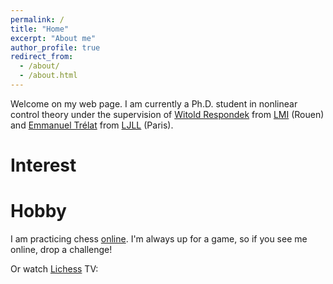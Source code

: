 ```yaml
---
permalink: /
title: "Home"
excerpt: "About me"
author_profile: true
redirect_from: 
  - /about/
  - /about.html
---
```


Welcome on my web page. I am currently a Ph.D. student in nonlinear control theory under the supervision of [Witold Respondek](http://lmi.insa-rouen.fr/membres/9-membres/professeurs/19-respondek-witold.html) from [LMI](http://lmi.insa-rouen.fr/) (Rouen) and [Emmanuel Trélat](https://www.ljll.math.upmc.fr/trelat/) from [LJLL](https://www.ljll.math.upmc.fr/) (Paris). 


# Interest

# Hobby
I am practicing chess [online](lichess.org/@/tschmoderer). I'm always up for a game, so if you see me online, drop a challenge! <br/>

Or watch [Lichess](lichess.org) TV: <br/>
<script src="https://lichess.org/tv/embed?theme=auto&bg=auto"></script>

